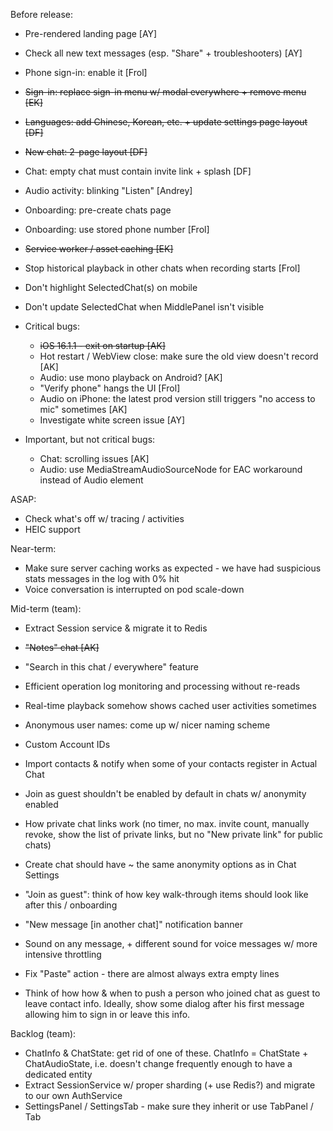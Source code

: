 Before release:

- Pre-rendered landing page [AY]
- Check all new text messages (esp. "Share" + troubleshooters) [AY]
- Phone sign-in: enable it [Frol]
- ~~Sign-in: replace sign-in menu w/ modal everywhere + remove menu [EK]~~
- ~~Languages: add Chinese, Korean, etc. + update settings page layout [DF]~~
- ~~New chat: 2-page layout [DF]~~
- Chat: empty chat must contain invite link + splash [DF]
- Audio activity: blinking "Listen" [Andrey]
- Onboarding: pre-create chats page
- Onboarding: use stored phone number [Frol]
- ~~Service worker / asset caching [EK]~~
- Stop historical playback in other chats when recording starts [Frol]
- Don't highlight SelectedChat(s) on mobile
- Don't update SelectedChat when MiddlePanel isn't visible

- Critical bugs:
  - ~~iOS 16.1.1 - exit on startup [AK]~~
  - Hot restart / WebView close: make sure the old view doesn't record [AK]
  - Audio: use mono playback on Android? [AK]
  - "Verify phone" hangs the UI [Frol]
  - Audio on iPhone: the latest prod version still triggers "no access to mic" sometimes [AK]
  - Investigate white screen issue [AY] 
- Important, but not critical bugs:
  - Chat: scrolling issues [AK]
  - Audio: use MediaStreamAudioSourceNode for EAC workaround instead of Audio element

ASAP:

- Check what's off w/ tracing / activities
- HEIC support

Near-term:

- Make sure server caching works as expected - we have had suspicious stats messages in the log with 0% hit
- Voice conversation is interrupted on pod scale-down

Mid-term (team):

- Extract Session service & migrate it to Redis
- ~~"Notes" chat [AK]~~
- "Search in this chat / everywhere" feature
- Efficient operation log monitoring and processing without re-reads
- Real-time playback somehow shows cached user activities sometimes
- Anonymous user names: come up w/ nicer naming scheme
- Custom Account IDs
- Import contacts & notify when some of your contacts register in Actual Chat

- Join as guest shouldn't be enabled by default in chats w/ anonymity enabled
- How private chat links work (no timer, no max. invite count, manually revoke, show the list of private links, but no "New private link" for public chats)
- Create chat should have ~ the same anonymity options as in Chat Settings
- "Join as guest": think of how key walk-through items should look like after this / onboarding
- "New message [in another chat]" notification banner
- Sound on any message, + different sound for voice messages w/ more intensive throttling
- Fix "Paste" action - there are almost always extra empty lines
- Think of how how & when to push a person who joined chat as guest to leave contact info. Ideally, show some dialog after his first message allowing him to sign in or leave this info.

Backlog (team):

- ChatInfo & ChatState: get rid of one of these. ChatInfo = ChatState + ChatAudioState, i.e. doesn't change frequently enough to have a dedicated entity
- Extract SessionService w/ proper sharding (+ use Redis?) and migrate to our own AuthService
- SettingsPanel / SettingsTab - make sure they inherit or use TabPanel / Tab

